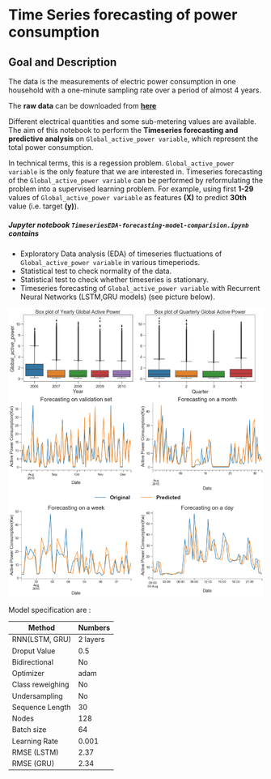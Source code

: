 # Time Series forecasting of power consumption

## Goal and Description  

The data is the measurements of electric power consumption in one household with a one-minute sampling rate over a period of almost 4 years. 

The **raw data** can be downloaded from **[here](https://www.kaggle.com/uciml/electric-power-consumption-data-set/data)**

Different electrical quantities and some sub-metering values are available. The aim of this notebook to perform the **Timeseries forecasting and predictive analysis** on `Global_active_power variable`, which represent the total power consumption. 

In technical terms, this is a regession problem. `Global_active_power variable` is the only feature that we are interested in. Timeseries forecasting of the `Global_active_power variable` can be performed by reformulating the problem into a supervised learning problem. For example, using first **1-29** values of `Global_active_power variable` as features **(X)** to predict **30th** value (i.e. target **(y)**).

##### Jupyter notebook `TimeseriesEDA-forecasting-model-comparision.ipynb` contains

* Exploratory Data analysis (EDA) of timeseries fluctuations of  `Global_active_power variable` in various timeperiods.
* Statistical test to check normality of the data.
* Statistical test to check whether timeseries is stationary.
* Timeseries forecasting of `Global_active_power variable` with Recurrent Neural Networks (LSTM,GRU models) (see picture below).   


![Distribution and forecasting](./pictures/title.png)

Model specification are : 

  
|     Method    |   Numbers
| ------------- | ------------- |
|  RNN(LSTM, GRU)    | 2  layers |
| Droput Value  | 0.5       |
| Bidirectional | No  |
| Optimizer     | adam    |
| Class reweighing | No    |
| Undersampling | No |
| Sequence Length | 30 |
| Nodes | 128|
|Batch size | 64 |
|Learning Rate | 0.001 |
|RMSE (LSTM) | 2.37 |
|RMSE (GRU) | 2.34 |

